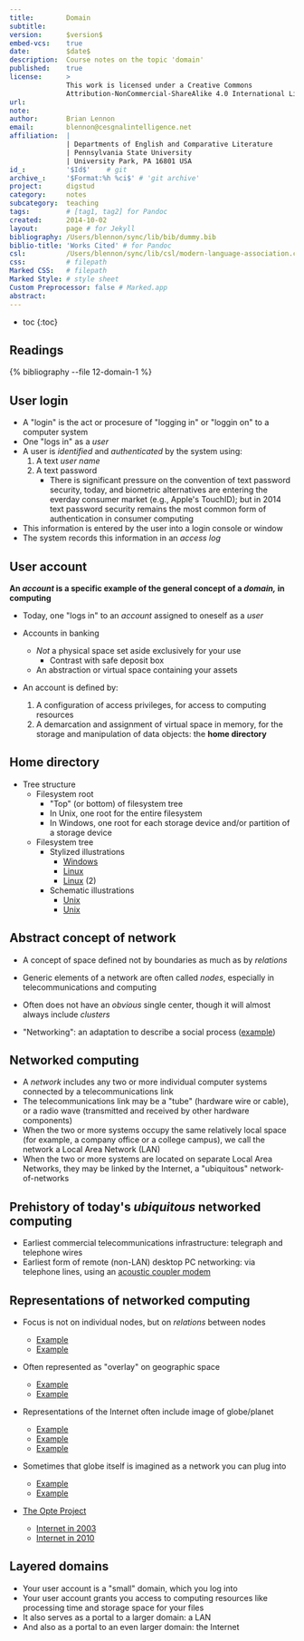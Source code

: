 ```yaml
---
title:        Domain
subtitle:     
version:      $version$
embed-vcs:    true
date:         $date$
description:  Course notes on the topic 'domain'
published:    true
license:      > 
              This work is licensed under a Creative Commons 
              Attribution-NonCommercial-ShareAlike 4.0 International License.
url:          
note:         
author:       Brian Lennon
email:        blennon@cesgnalintelligence.net
affiliation:  | 
              | Departments of English and Comparative Literature
              | Pennsylvania State University
              | University Park, PA 16801 USA
id_:          '$Id$'    # git
archive_:     '$Format:%h %ci$' # 'git archive'
project:      digstud
category:     notes
subcategory:  teaching
tags:         # [tag1, tag2] for Pandoc
created:      2014-10-02
layout:       page # for Jekyll
bibliography: /Users/blennon/sync/lib/bib/dummy.bib
biblio-title: 'Works Cited' # for Pandoc
csl:          /Users/blennon/sync/lib/csl/modern-language-association.csl
css:          # filepath
Marked CSS:   # filepath
Marked Style: # style sheet
Custom Preprocessor: false # Marked.app
abstract:     
---
```


* toc
{:toc}

## Readings

{% bibliography --file 12-domain-1 %}


## User login

* A "login" is the act or procesure of "logging in" or "loggin on" to a computer system
* One "logs in" as a *user*
* A user is *identified* and *authenticated* by the system using:
    1. A text *user name*
    2. A text password
        * There is significant pressure on the convention of text password security, today, and biometric alternatives are entering the everday consumer market (e.g., Apple's TouchID); but in 2014 text password security remains the most common form of authentication in consumer computing
* This information is entered by the user into a login console or window
* The system records this information in an *access log*



## User account

**An *account* is a specific example of the general concept of a *domain,* in computing**

* Today, one "logs in" to an *account* assigned to oneself as a *user*

* Accounts in banking
    - *Not* a physical space set aside exclusively for your use
        + Contrast with safe deposit box
    - An abstraction or virtual space containing your assets

* An account is defined by:
    1. A configuration of access privileges, for access to computing resources
    2. A demarcation and assignment of virtual space in memory, for the storage and manipulation of data objects: the **home directory**



## Home directory

* Tree structure
    - Filesystem root
        + "Top" (or bottom) of filesystem tree
        + In Unix, one root for the entire filesystem
        + In Windows, one root for each storage device and/or partition of a storage device
    - Filesystem tree
        + Stylized illustrations
            * [Windows](http://zhangjianyuan.net/wp-content/uploads/2014/04/05fig03_alt.gif)
            * [Linux](http://zhangjianyuan.net/wp-content/uploads/2014/04/05fig05.gif)
            * [Linux](http://www.csee.umbc.edu/wp-content/uploads/2012/07/linux_tree.jpg) (2)
        + Schematic illustrations
            * [Unix](http://www.openbookproject.net/tutorials/getdown/unix/images/lesson2/UnixDirectoryTree.png)
            * [Unix](http://www.cs.miami.edu/~geoff/Courses/CSC322-11S/Content/UNIXUse/Pictures/Hierarchy.GIF)



## Abstract concept of network

* A concept of space defined not by boundaries as much as by *relations*
* Generic elements of a network are often called *nodes*, especially in telecommunications and computing
* Often does not have an *obvious* single center, though it will almost always include *clusters*

* "Networking": an adaptation to describe a social process ([example](http://www.atariarchives.org/deli/computer_networking1.jpg))



## Networked computing

* A *network* includes any two or more individual computer systems connected by a telecommunications link
* The telecommunications link may be a "tube" (hardware wire or cable), or a radio wave (transmitted and received by other hardware components)
* When the two or more systems occupy the same relatively local space (for example, a company office or a college campus), we call the network a Local Area Network (LAN)
* When the two or more systems are located on separate Local Area Networks, they may be linked by the Internet, a "ubiquitous" network-of-networks



## Prehistory of today's *ubiquitous* networked computing

* Earliest commercial telecommunications infrastructure: telegraph and telephone wires
* Earliest form of remote (non-LAN) desktop PC networking: via telephone lines, using an [acoustic coupler modem](http://en.wikipedia.org/wiki/Acoustic_coupler)



## Representations of networked computing

* Focus is not on individual nodes, but on *relations* between nodes
    - [Example](http://cdn3.computerworlduk.com/cmsdata/news/3246271/networking_iStock_000007517489Small.jpg)
    - [Example](http://www.12ahead.com/sites/default/files/styles/article_top_image/public/network.computer.300.fotolia.jpg?itok=t8ZFJQDx)

* Often represented as "overlay" on geographic space
    - [Example](http://thumbs.dreamstime.com/z/worldwide-computer-network-23344093.jpg)
    - [Example](https://sharmainemercado04.files.wordpress.com/2013/02/computer-network-technology.jpg?w=1200)


* Representations of the Internet often include image of globe/planet
    - [Example](http://photo.elsoar.com/wp-content/images/Laptops-and-earth-globe-computer-network.jpg)
    - [Example](http://telecomsolutions4u.co.uk/images/it.jpg)
    - [Example](http://www.freestockphotos.name/wallpaper-original/wallpapers/systems-internet-connectivity-to-download-5722.jpg)
* Sometimes that globe itself is imagined as a network you can plug into
    - [Example](http://www.danpontefract.com/wp-content/uploads/2014/05/internet2.jpg)
    - [Example](http://www.xpertcomputers.com.au/images/network-consultancy.jpg)

* [The Opte Project](http://dev2.opte.org/)
    - [Internet in 2003](http://dev2.opte.org/wp-content/uploads/2014/04/about-img-2.png)
    - [Internet in 2010](http://dev2.opte.org/wp-content/uploads/2014/04/home-page-pic.png)



## Layered domains

* Your user account is a "small" domain, which you log into
* Your user account grants you access to computing resources like processing time and storage space for your files
* It also serves as a portal to a larger domain: a LAN
* And also as a portal to an even larger domain: the Internet
